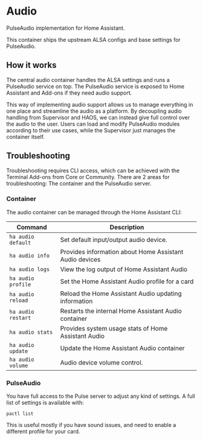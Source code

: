 # Audio

PulseAudio implementation for Home Assistant.

This container ships the upstream ALSA configs and base settings for PulseAudio.

## How it works

The central audio container handles the ALSA settings and runs a PulseAudio service on top.
The PulseAudio service is exposed to Home Assistant and Add-ons if they need audio support.

This way of implementing audio support allows us to manage everything in one place and streamline the audio as a platform.
By decoupling audio handling from Supervisor and HAOS, we can instead give full control over the audio to the user.
Users can load and modify PulseAudio modules according to their use cases, while the Supervisor just manages the container itself.

## Troubleshooting

Troubleshooting requires CLI access, which can be achieved with the Terminal Add-ons from Core or Community.
There are 2 areas for troubleshooting: The container and the PulseAudio server.

### Container

The audio container can be managed through the Home Assistant CLI:

| Command            | Description                                             |
| ------------------ | ------------------------------------------------------- |
| `ha audio default` | Set default input/output audio device.                  |
| `ha audio info`    | Provides information about Home Assistant Audio devices |
| `ha audio logs`    | View the log output of Home Assistant Audio             |
| `ha audio profile` | Set the Home Assistant Audio profile for a card         |
| `ha audio reload`  | Reload the Home Assistant Audio updating information    |
| `ha audio restart` | Restarts the internal Home Assistant Audio container    |
| `ha audio stats`   | Provides system usage stats of Home Assistant Audio     |
| `ha audio update`  | Update the Home Assistant Audio container               |
| `ha audio volume`  | Audio device volume control.                            |

### PulseAudio

You have full access to the Pulse server to adjust any kind of settings. A full list of settings is available with:

`pactl list`

This is useful mostly if you have sound issues, and need to enable a different profile for your card.
